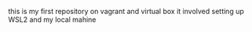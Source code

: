 this is my first repository on vagrant and virtual box 
it involved setting up WSL2 and my local mahine
